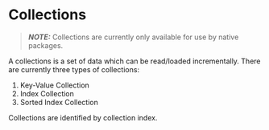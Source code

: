 # Collections

> **_NOTE:_** Collections are currently only available for use by native packages.
 
A collections is a set of data which can be read/loaded incrementally. There are currently three types
of collections:
1. Key-Value Collection
2. Index Collection
3. Sorted Index Collection

Collections are identified by collection index.

